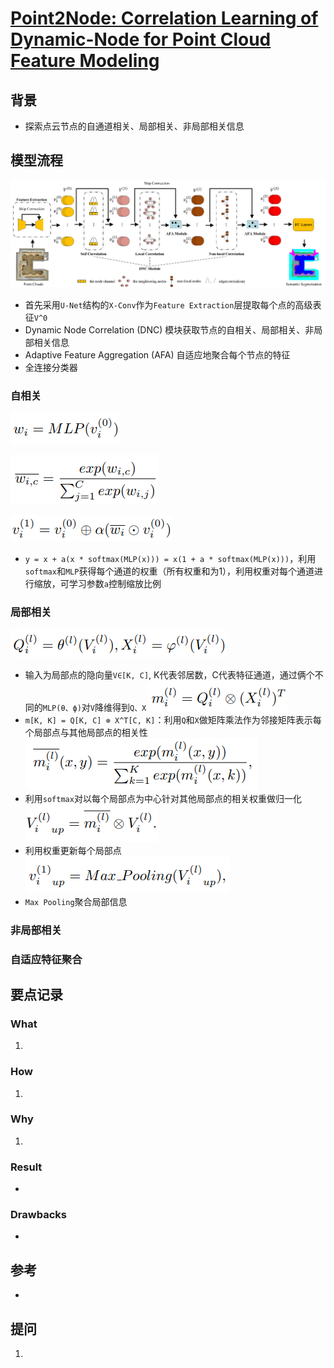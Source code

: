 # [Point2Node: Correlation Learning of Dynamic-Node for Point Cloud Feature Modeling](https://arxiv.org/abs/1912.10775)

## 背景
- 探索点云节点的自通道相关、局部相关、非局部相关信息
## 模型流程
![](p2n1.png)
- 首先采用`U-Net`结构的`X-Conv`作为`Feature Extraction`层提取每个点的高级表征`V^0`
- Dynamic Node Correlation (DNC) 模块获取节点的自相关、局部相关、非局部相关信息
- Adaptive Feature Aggregation (AFA) 自适应地聚合每个节点的特征
- 全连接分类器
### 自相关
![](f1.png)

![](f2.png)

![](f3.png)
- `y = x + a(x * softmax(MLP(x))) = x(1 + a * softmax(MLP(x)))`，利用`softmax`和`MLP`获得每个通道的权重（所有权重和为1），利用权重对每个通道进行缩放，可学习参数`a`控制缩放比例
### 局部相关
![](f4.png)
- 输入为局部点的隐向量`V∈[K, C]`, K代表邻居数，C代表特征通道，通过俩个不同的`MLP(θ、ϕ)`对`V`降维得到`Q、X`
![](f5.png)
- `m[K, K] = Q[K, C] ⊗ X^T[C, K]`：利用`Q`和`X`做矩阵乘法作为邻接矩阵表示每个局部点与其他局部点的相关性
![](f6.png)
- 利用`softmax`对以每个局部点为中心针对其他局部点的相关权重做归一化
![](f7.png)
- 利用权重更新每个局部点
![](f8.png)
- `Max Pooling`聚合局部信息
### 非局部相关
### 自适应特征聚合
## 要点记录
### What
1. 
### How
1.
### Why
1.
### Result
- 
### Drawbacks
- 
## 参考
- 
## 提问
1. 
